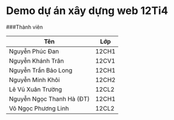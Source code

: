 # Demo dự án xây dựng web 12Ti4
###Thành viên 

| Tên   |Lớp       |
|-------------|-------------|
|Nguyễn Phúc Đan| 12CH1  |
| Nguyễn Khánh Trân |12CV1  |
| Nguyễn Trần Bảo Long | 12CH1|
|Nguyễn Minh Khôi | 12CH2 |
|Lê Vũ Xuân Trường  |12CL2  |
|Nguyễn Ngọc Thanh Hà (ĐT)   | 12CH1   |
| Võ Ngọc Phương Linh| 12CL2|
